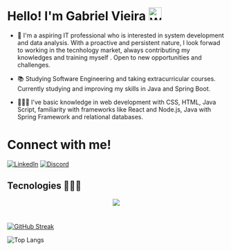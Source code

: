 # Hello! I'm Gabriel Vieira  <img src="https://raw.githubusercontent.com/Tarikul-Islam-Anik/Animated-Fluent-Emojis/master/Emojis/Hand%20gestures/Waving%20Hand%20Dark%20Skin%20Tone.png" alt="Waving Hand Dark Skin Tone" width="30" height="30" />

 * 💬 I'm a aspiring IT professional who is interested in system development and data analysis. With a proactive and persistent nature, I look forwad to working in the tecnhology market, always contributing my knowledges and training myself . Open to new opportunities and challenges.  

 * 📚 Studying Software Engineering and taking extracurricular courses. Currently studying and improving my skills in Java and Spring Boot.

 *  👨🏿‍💻 I've basic knowledge in web development with CSS, HTML, Java Script, familiarity with frameworks like React and Node.js, Java with Spring Framework and relational databases.
   
# Connect with me!
[![LinkedIn](https://img.shields.io/badge/LinkedIn-0077B5?style=for-the-badge&logo=linkedin&logoColor=white)](https://www.linkedin.com/in/gabriel-vieirax12/) [![Discord](https://img.shields.io/badge/Discord-7289DA?style=for-the-badge&logo=discord&logoColor=white)](https://discord.com/channels/gvieiraxx/) 


## Tecnologies 👨🏿‍💻
<p align="center">
  <a href="https://skillicons.dev">
    <img src="https://skillicons.dev/icons?i=html,css,js,java,spring,angular,postgres,mysql,idea,vscode,postman,git" />
  </a>
</p>

 # 
[![GitHub Streak](https://streak-stats.demolab.com/?user=gVieiraX&theme=bear&background=000&border=30A3DC&dates=FFF)](https://git.io/streak-stats) 

![Top Langs](https://github-readme-stats-git-masterrstaa-rickstaa.vercel.app/api/top-langs/?username=gVieiraX&layout=compact&bg_color=000&border_color=30A3DC&title_color=E94D5F&text_color=FFF)



